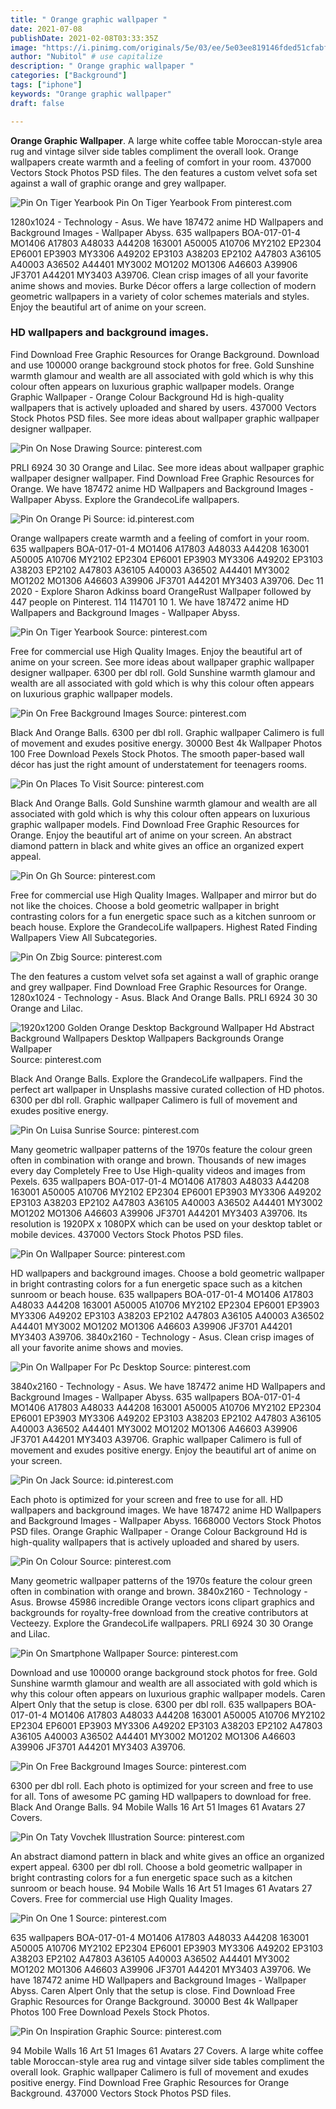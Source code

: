```yaml
---
title: " Orange graphic wallpaper "
date: 2021-07-08
publishDate: 2021-02-08T03:33:35Z
image: "https://i.pinimg.com/originals/5e/03/ee/5e03ee819146fded51cfabf3cd630302.jpg"
author: "Nubitol" # use capitalize
description: " Orange graphic wallpaper "
categories: ["Background"]
tags: ["iphone"]
keywords: "Orange graphic wallpaper"
draft: false

---
```



**Orange Graphic Wallpaper**. A large white coffee table Moroccan-style area rug and vintage silver side tables compliment the overall look. Orange wallpapers create warmth and a feeling of comfort in your room. 437000 Vectors Stock Photos PSD files. The den features a custom velvet sofa set against a wall of graphic orange and grey wallpaper.

![Pin On Tiger Yearbook](https://i.pinimg.com/originals/14/ea/96/14ea96c1e1a093b2dda609250e1e7830.jpg "Pin On Tiger Yearbook")
Pin On Tiger Yearbook From pinterest.com


1280x1024 - Technology - Asus. We have 187472 anime HD Wallpapers and Background Images - Wallpaper Abyss. 635 wallpapers BOA-017-01-4 MO1406 A17803 A48033 A44208 163001 A50005 A10706 MY2102 EP2304 EP6001 EP3903 MY3306 A49202 EP3103 A38203 EP2102 A47803 A36105 A40003 A36502 A44401 MY3002 MO1202 MO1306 A46603 A39906 JF3701 A44201 MY3403 A39706. Clean crisp images of all your favorite anime shows and movies. Burke Décor offers a large collection of modern geometric wallpapers in a variety of color schemes materials and styles. Enjoy the beautiful art of anime on your screen.

### HD wallpapers and background images.

Find Download Free Graphic Resources for Orange Background. Download and use 100000 orange background stock photos for free. Gold Sunshine warmth glamour and wealth are all associated with gold which is why this colour often appears on luxurious graphic wallpaper models. Orange Graphic Wallpaper - Orange Colour Background Hd is high-quality wallpapers that is actively uploaded and shared by users. 437000 Vectors Stock Photos PSD files. See more ideas about wallpaper graphic wallpaper designer wallpaper.


![Pin On Nose Drawing](https://i.pinimg.com/originals/80/fd/f9/80fdf9b1f476a23fe54f33b41475df7c.jpg "Pin On Nose Drawing")
Source: pinterest.com

PRLI 6924 30 30 Orange and Lilac. See more ideas about wallpaper graphic wallpaper designer wallpaper. Find Download Free Graphic Resources for Orange. We have 187472 anime HD Wallpapers and Background Images - Wallpaper Abyss. Explore the GrandecoLife wallpapers.

![Pin On Orange Pi](https://i.pinimg.com/736x/da/fa/7e/dafa7eaa657c403c7e74bf4bf8db1cee.jpg "Pin On Orange Pi")
Source: id.pinterest.com

Orange wallpapers create warmth and a feeling of comfort in your room. 635 wallpapers BOA-017-01-4 MO1406 A17803 A48033 A44208 163001 A50005 A10706 MY2102 EP2304 EP6001 EP3903 MY3306 A49202 EP3103 A38203 EP2102 A47803 A36105 A40003 A36502 A44401 MY3002 MO1202 MO1306 A46603 A39906 JF3701 A44201 MY3403 A39706. Dec 11 2020 - Explore Sharon Adkinss board OrangeRust Wallpaper followed by 447 people on Pinterest. 114 114701 10 1. We have 187472 anime HD Wallpapers and Background Images - Wallpaper Abyss.

![Pin On Tiger Yearbook](https://i.pinimg.com/originals/14/ea/96/14ea96c1e1a093b2dda609250e1e7830.jpg "Pin On Tiger Yearbook")
Source: pinterest.com

Free for commercial use High Quality Images. Enjoy the beautiful art of anime on your screen. See more ideas about wallpaper graphic wallpaper designer wallpaper. 6300 per dbl roll. Gold Sunshine warmth glamour and wealth are all associated with gold which is why this colour often appears on luxurious graphic wallpaper models.

![Pin On Free Background Images](https://i.pinimg.com/originals/e1/fd/c3/e1fdc351cc9881df6f5aff8405dddefc.jpg "Pin On Free Background Images")
Source: pinterest.com

Black And Orange Balls. 6300 per dbl roll. Graphic wallpaper Calimero is full of movement and exudes positive energy. 30000 Best 4k Wallpaper Photos 100 Free Download Pexels Stock Photos. The smooth paper-based wall décor has just the right amount of understatement for teenagers rooms.

![Pin On Places To Visit](https://i.pinimg.com/originals/b5/5c/22/b55c22f1b02bccce761f9d7b15acf3b9.jpg "Pin On Places To Visit")
Source: pinterest.com

Black And Orange Balls. Gold Sunshine warmth glamour and wealth are all associated with gold which is why this colour often appears on luxurious graphic wallpaper models. Find Download Free Graphic Resources for Orange. Enjoy the beautiful art of anime on your screen. An abstract diamond pattern in black and white gives an office an organized expert appeal.

![Pin On Gh](https://i.pinimg.com/originals/0c/d7/90/0cd790c3fb7520160e7768d5dd43e138.jpg "Pin On Gh")
Source: pinterest.com

Free for commercial use High Quality Images. Wallpaper and mirror but do not like the choices. Choose a bold geometric wallpaper in bright contrasting colors for a fun energetic space such as a kitchen sunroom or beach house. Explore the GrandecoLife wallpapers. Highest Rated Finding Wallpapers View All Subcategories.

![Pin On Zbig](https://i.pinimg.com/736x/a5/c3/ca/a5c3cad4d826b78ec0c0bf444859fd7d.jpg "Pin On Zbig")
Source: pinterest.com

The den features a custom velvet sofa set against a wall of graphic orange and grey wallpaper. Find Download Free Graphic Resources for Orange. 1280x1024 - Technology - Asus. Black And Orange Balls. PRLI 6924 30 30 Orange and Lilac.

![1920x1200 Golden Orange Desktop Background Wallpaper Hd Abstract Background Wallpapers Desktop Wallpapers Backgrounds Orange Wallpaper](https://i.pinimg.com/originals/94/3c/39/943c398721d729fa31d9809c3110a683.jpg "1920x1200 Golden Orange Desktop Background Wallpaper Hd Abstract Background Wallpapers Desktop Wallpapers Backgrounds Orange Wallpaper")
Source: pinterest.com

Black And Orange Balls. Explore the GrandecoLife wallpapers. Find the perfect art wallpaper in Unsplashs massive curated collection of HD photos. 6300 per dbl roll. Graphic wallpaper Calimero is full of movement and exudes positive energy.

![Pin On Luisa Sunrise](https://i.pinimg.com/originals/8b/25/04/8b250495e19dba2d936c1996bf56d580.jpg "Pin On Luisa Sunrise")
Source: pinterest.com

Many geometric wallpaper patterns of the 1970s feature the colour green often in combination with orange and brown. Thousands of new images every day Completely Free to Use High-quality videos and images from Pexels. 635 wallpapers BOA-017-01-4 MO1406 A17803 A48033 A44208 163001 A50005 A10706 MY2102 EP2304 EP6001 EP3903 MY3306 A49202 EP3103 A38203 EP2102 A47803 A36105 A40003 A36502 A44401 MY3002 MO1202 MO1306 A46603 A39906 JF3701 A44201 MY3403 A39706. Its resolution is 1920PX x 1080PX which can be used on your desktop tablet or mobile devices. 437000 Vectors Stock Photos PSD files.

![Pin On Wallpaper](https://i.pinimg.com/originals/8a/1a/47/8a1a47dc28584a5e0e00cd992904f46b.jpg "Pin On Wallpaper")
Source: pinterest.com

HD wallpapers and background images. Choose a bold geometric wallpaper in bright contrasting colors for a fun energetic space such as a kitchen sunroom or beach house. 635 wallpapers BOA-017-01-4 MO1406 A17803 A48033 A44208 163001 A50005 A10706 MY2102 EP2304 EP6001 EP3903 MY3306 A49202 EP3103 A38203 EP2102 A47803 A36105 A40003 A36502 A44401 MY3002 MO1202 MO1306 A46603 A39906 JF3701 A44201 MY3403 A39706. 3840x2160 - Technology - Asus. Clean crisp images of all your favorite anime shows and movies.

![Pin On Wallpaper For Pc Desktop](https://i.pinimg.com/originals/ac/7b/ea/ac7beaa45510c2a0a120564cd704d689.jpg "Pin On Wallpaper For Pc Desktop")
Source: pinterest.com

3840x2160 - Technology - Asus. We have 187472 anime HD Wallpapers and Background Images - Wallpaper Abyss. 635 wallpapers BOA-017-01-4 MO1406 A17803 A48033 A44208 163001 A50005 A10706 MY2102 EP2304 EP6001 EP3903 MY3306 A49202 EP3103 A38203 EP2102 A47803 A36105 A40003 A36502 A44401 MY3002 MO1202 MO1306 A46603 A39906 JF3701 A44201 MY3403 A39706. Graphic wallpaper Calimero is full of movement and exudes positive energy. Enjoy the beautiful art of anime on your screen.

![Pin On Jack](https://i.pinimg.com/originals/fd/96/44/fd9644a2b3fbe78c4d5128b444f2fd43.jpg "Pin On Jack")
Source: id.pinterest.com

Each photo is optimized for your screen and free to use for all. HD wallpapers and background images. We have 187472 anime HD Wallpapers and Background Images - Wallpaper Abyss. 1668000 Vectors Stock Photos PSD files. Orange Graphic Wallpaper - Orange Colour Background Hd is high-quality wallpapers that is actively uploaded and shared by users.

![Pin On Colour](https://i.pinimg.com/originals/03/27/2a/03272a3cd0530b67f289f1087bdbad18.png "Pin On Colour")
Source: pinterest.com

Many geometric wallpaper patterns of the 1970s feature the colour green often in combination with orange and brown. 3840x2160 - Technology - Asus. Browse 45986 incredible Orange vectors icons clipart graphics and backgrounds for royalty-free download from the creative contributors at Vecteezy. Explore the GrandecoLife wallpapers. PRLI 6924 30 30 Orange and Lilac.

![Pin On Smartphone Wallpaper](https://i.pinimg.com/originals/75/11/9c/75119c530c58a19abc02f71ce264c503.jpg "Pin On Smartphone Wallpaper")
Source: pinterest.com

Download and use 100000 orange background stock photos for free. Gold Sunshine warmth glamour and wealth are all associated with gold which is why this colour often appears on luxurious graphic wallpaper models. Caren Alpert Only that the setup is close. 6300 per dbl roll. 635 wallpapers BOA-017-01-4 MO1406 A17803 A48033 A44208 163001 A50005 A10706 MY2102 EP2304 EP6001 EP3903 MY3306 A49202 EP3103 A38203 EP2102 A47803 A36105 A40003 A36502 A44401 MY3002 MO1202 MO1306 A46603 A39906 JF3701 A44201 MY3403 A39706.

![Pin On Free Background Images](https://i.pinimg.com/originals/11/e3/bc/11e3bc0cbdc1df0edb7b9dc485ab7cb5.jpg "Pin On Free Background Images")
Source: pinterest.com

6300 per dbl roll. Each photo is optimized for your screen and free to use for all. Tons of awesome PC gaming HD wallpapers to download for free. Black And Orange Balls. 94 Mobile Walls 16 Art 51 Images 61 Avatars 27 Covers.

![Pin On Taty Vovchek Illustration](https://i.pinimg.com/originals/3c/f7/c3/3cf7c31533391b8e569bc275f7043d72.jpg "Pin On Taty Vovchek Illustration")
Source: pinterest.com

An abstract diamond pattern in black and white gives an office an organized expert appeal. 6300 per dbl roll. Choose a bold geometric wallpaper in bright contrasting colors for a fun energetic space such as a kitchen sunroom or beach house. 94 Mobile Walls 16 Art 51 Images 61 Avatars 27 Covers. Free for commercial use High Quality Images.

![Pin On One 1](https://i.pinimg.com/736x/90/70/69/907069fa2ccf55c17c3f898c41faca05.jpg "Pin On One 1")
Source: pinterest.com

635 wallpapers BOA-017-01-4 MO1406 A17803 A48033 A44208 163001 A50005 A10706 MY2102 EP2304 EP6001 EP3903 MY3306 A49202 EP3103 A38203 EP2102 A47803 A36105 A40003 A36502 A44401 MY3002 MO1202 MO1306 A46603 A39906 JF3701 A44201 MY3403 A39706. We have 187472 anime HD Wallpapers and Background Images - Wallpaper Abyss. Caren Alpert Only that the setup is close. Find Download Free Graphic Resources for Orange Background. 30000 Best 4k Wallpaper Photos 100 Free Download Pexels Stock Photos.

![Pin On Inspiration Graphic](https://i.pinimg.com/originals/5e/03/ee/5e03ee819146fded51cfabf3cd630302.jpg "Pin On Inspiration Graphic")
Source: pinterest.com

94 Mobile Walls 16 Art 51 Images 61 Avatars 27 Covers. A large white coffee table Moroccan-style area rug and vintage silver side tables compliment the overall look. Graphic wallpaper Calimero is full of movement and exudes positive energy. Find Download Free Graphic Resources for Orange Background. 437000 Vectors Stock Photos PSD files.

